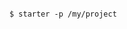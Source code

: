 <!-- usedin: [ _includes/_inlines/Deployment/common/cloud66-starter] - layout:code post: cloud66-starter_get-started -->

```

$ starter -p /my/project

```

